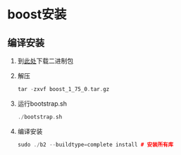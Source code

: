 # boost安装

## 编译安装

1. 到[此处](https://d29vzk4ow07wi7.cloudfront.net/aeb26f80e80945e82ee93e5939baebdca47b9dee80a07d3144be1e1a6a66dd6a?response-content-disposition=attachment%3Bfilename%3D%22boost_1_75_0.tar.gz%22&Policy=eyJTdGF0ZW1lbnQiOiBbeyJSZXNvdXJjZSI6Imh0dHAqOi8vZDI5dnprNG93MDd3aTcuY2xvdWRmcm9udC5uZXQvYWViMjZmODBlODA5NDVlODJlZTkzZTU5MzliYWViZGNhNDdiOWRlZTgwYTA3ZDMxNDRiZTFlMWE2YTY2ZGQ2YT9yZXNwb25zZS1jb250ZW50LWRpc3Bvc2l0aW9uPWF0dGFjaG1lbnQlM0JmaWxlbmFtZSUzRCUyMmJvb3N0XzFfNzVfMC50YXIuZ3olMjIiLCJDb25kaXRpb24iOnsiRGF0ZUxlc3NUaGFuIjp7IkFXUzpFcG9jaFRpbWUiOjE2MTk0MjI0Mjl9LCJJcEFkZHJlc3MiOnsiQVdTOlNvdXJjZUlwIjoiMC4wLjAuMC8wIn19fV19&Signature=hXq8dETsV4fMVuuf~pDz9KQc8YV~Y5P5lspELS4jJHIspDNOT0aQWR4SoFAVZ6zRS51aOgfF07N4bsb0R9cEiIqhZH1GSD-kQjh-VfOxxxFxeuVQZVCzwJJDWvJbRb-uuKlNDEDSVpgty~Xu5dxNGy5xLif9bTbvPc2mkDsqODaaaqDclGDyBAxzT8e2b4bHpBGF5qSBW4MAPtuER4EIkUf9n01c1WerKT3WIurK0c1oxyGbjwvxNlo2a3zua2T8hAiYX7816rdy9MZ0~6X4SHMP-RrP49VvTS6OS1nvRejeICbejc9fKb1m7H6TZzrVew~701iUdtOzShNuJmSnNw__&Key-Pair-Id=APKAIFKFWOMXM2UMTSFA)下载二进制包

2. 解压

   ```c++
   tar -zxvf boost_1_75_0.tar.gz
   ```

3. 运行bootstrap.sh

   ```c++
   ./bootstrap.sh
   ```

4. 编译安装

   ```c++
   sudo ./b2 --buildtype=complete install # 安装所有库
   ```

   

